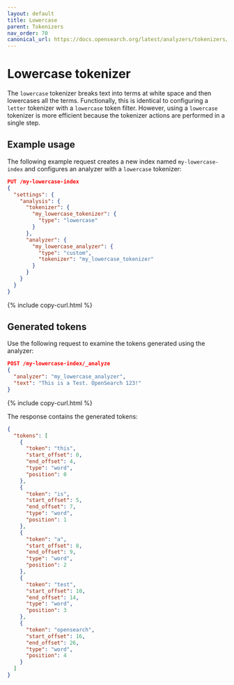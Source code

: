 ```yaml
---
layout: default
title: Lowercase
parent: Tokenizers
nav_order: 70
canonical_url: https://docs.opensearch.org/latest/analyzers/tokenizers/lowercase/
---
```


# Lowercase tokenizer

The `lowercase` tokenizer breaks text into terms at white space and then lowercases all the terms. Functionally, this is identical to configuring a `letter` tokenizer with a `lowercase` token filter. However, using a `lowercase` tokenizer is more efficient because the tokenizer actions are performed in a single step.

## Example usage

The following example request creates a new index named `my-lowercase-index` and configures an analyzer with a `lowercase` tokenizer:

```json
PUT /my-lowercase-index
{
  "settings": {
    "analysis": {
      "tokenizer": {
        "my_lowercase_tokenizer": {
          "type": "lowercase"
        }
      },
      "analyzer": {
        "my_lowercase_analyzer": {
          "type": "custom",
          "tokenizer": "my_lowercase_tokenizer"
        }
      }
    }
  }
}
```
{% include copy-curl.html %}

## Generated tokens

Use the following request to examine the tokens generated using the analyzer:

```json
POST /my-lowercase-index/_analyze
{
  "analyzer": "my_lowercase_analyzer",
  "text": "This is a Test. OpenSearch 123!"
}
```
{% include copy-curl.html %}

The response contains the generated tokens:

```json
{
  "tokens": [
    {
      "token": "this",
      "start_offset": 0,
      "end_offset": 4,
      "type": "word",
      "position": 0
    },
    {
      "token": "is",
      "start_offset": 5,
      "end_offset": 7,
      "type": "word",
      "position": 1
    },
    {
      "token": "a",
      "start_offset": 8,
      "end_offset": 9,
      "type": "word",
      "position": 2
    },
    {
      "token": "test",
      "start_offset": 10,
      "end_offset": 14,
      "type": "word",
      "position": 3
    },
    {
      "token": "opensearch",
      "start_offset": 16,
      "end_offset": 26,
      "type": "word",
      "position": 4
    }
  ]
}
```
